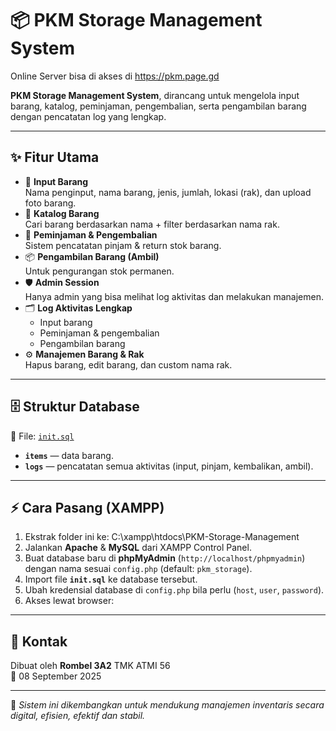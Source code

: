 # 📦 PKM Storage Management System

Online Server bisa di akses di https://pkm.page.gd

**PKM Storage Management System**, dirancang untuk mengelola input barang, katalog, peminjaman, pengembalian, serta pengambilan barang dengan pencatatan log yang lengkap.  

---

## ✨ Fitur Utama

- 📝 **Input Barang**  
  Nama penginput, nama barang, jenis, jumlah, lokasi (rak), dan upload foto barang.
- 📑 **Katalog Barang**  
  Cari barang berdasarkan nama + filter berdasarkan nama rak.
- 🔄 **Peminjaman & Pengembalian**  
  Sistem pencatatan pinjam & return stok barang.
- 📦 **Pengambilan Barang (Ambil)**  
  Untuk pengurangan stok permanen.
- 🛡️ **Admin Session**  
  Hanya admin yang bisa melihat log aktivitas dan melakukan manajemen.
- 🗂️ **Log Aktivitas Lengkap**  
  - Input barang  
  - Peminjaman & pengembalian  
  - Pengambilan barang  
- ⚙️ **Manajemen Barang & Rak**  
  Hapus barang, edit barang, dan custom nama rak.

---

## 🗄️ Struktur Database

📌 File: [`init.sql`](./init.sql)

- **`items`** — data barang.  
- **`logs`** — pencatatan semua aktivitas (input, pinjam, kembalikan, ambil).  

---

## ⚡ Cara Pasang (XAMPP)

1. Ekstrak folder ini ke: C:\xampp\htdocs\PKM-Storage-Management
2. Jalankan **Apache** & **MySQL** dari XAMPP Control Panel.
3. Buat database baru di **phpMyAdmin** (`http://localhost/phpmyadmin`) dengan nama sesuai `config.php` (default: `pkm_storage`).
4. Import file **`init.sql`** ke database tersebut.
5. Ubah kredensial database di `config.php` bila perlu (`host`, `user`, `password`).
6. Akses lewat browser:  


---

## 👥 Kontak

Dibuat oleh **Rombel 3A2** TMK ATMI 56  
📅 08 September 2025  

---

🔖 *Sistem ini dikembangkan untuk mendukung manajemen inventaris secara digital, efisien, efektif dan stabil.*

